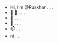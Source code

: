 - Hi, I’m @Ruskhar . . .
- 👀 👀 . . .
- 🌱 . . .
- 💞️ . . .
- 📫 . . .
- ni . .

<!---
Ruskhar/Ruskhar is a ✨ special ✨ repository because its `README.md` (this file) appears on your GitHub profile.
You can click the Preview link to take a look at your changes.
--->
